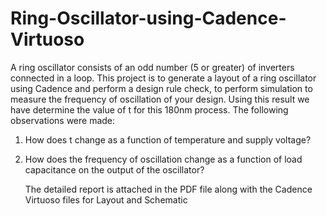 # Ring-Oscillator-using-Cadence-Virtuoso
A ring oscillator consists of an odd number (5 or greater) of inverters connected in a loop. 
This project is to generate a layout of a ring oscillator using Cadence and perform a design rule check, to perform simulation to measure the frequency of oscillation of your design. Using this result we have determine the value of t for this 180nm process. 
The following observations were made:
1. How does t change as a function of temperature and supply voltage?
2. How does the frequency of oscillation change as a function of load capacitance on the output of the oscillator?

   The detailed report is attached in the PDF file along with the Cadence Virtuoso files for Layout and Schematic 
